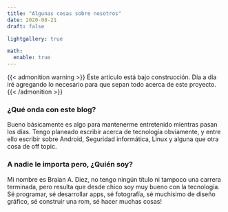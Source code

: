 ```yaml
---
title: "Algunas cosas sobre nosotros"
date: 2020-08-21
draft: false

lightgallery: true

math:
  enable: true
---
```


{{< admonition warning >}}
Éste artículo está bajo construcción. Día a día iré agregando lo necesario para que sepan todo acerca de este proyecto.
{{< /admonition >}}

### ¿Qué onda con este blog?

Bueno básicamente es algo para mantenerme entretenido mientras pasan los días. Tengo planeado escribir acerca de tecnología obviamente, y entre ello escribir
sobre Android, Seguridad informática, Linux y alguna que otra cosa de off topic. 

### A nadie le importa pero, ¿Quién soy?

Mi nombre es Braian A. Diez, no tengo ningún título ni tampoco una carrera terminada, pero resulta que desde chico soy muy bueno con la tecnología.
Sé programar, sé desarrollar apps, sé fotografía, sé muchisimo de diseño gráfico, sé construir una rom, sé hacer muchas cosas!

